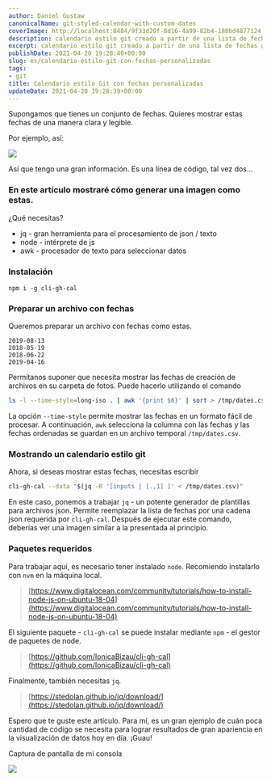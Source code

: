 ```yaml
---
author: Daniel Gustaw
canonicalName: git-styled-calendar-with-custom-dates
coverImage: http://localhost:8484/9f33d20f-8d16-4a99-82b4-180bd4877124.avif
description: calendario estilo git creado a partir de una lista de fechas guardadas como archivo csv
excerpt: calendario estilo git creado a partir de una lista de fechas guardadas como archivo csv
publishDate: 2021-04-20 19:28:40+00:00
slug: es/calendario-estilo-git-con-fechas-personalizadas
tags:
- git
title: Calendario estilo Git con fechas personalizadas
updateDate: 2021-04-20 19:28:39+00:00
---
```


Supongamos que tienes un conjunto de fechas. Quieres mostrar estas fechas de una manera clara y legible.

Por ejemplo, así:

![](http://localhost:8484/121db3d7-7ea4-4dd3-a4bc-9f7195206354.avif)

Así que tengo una gran información. Es una línea de código, tal vez dos...

### En este artículo mostraré cómo generar una imagen como estas.

¿Qué necesitas?

* jq - gran herramienta para el procesamiento de json / texto
* node - intérprete de js
* awk - procesador de texto para seleccionar datos

### Instalación

```
npm i -g cli-gh-cal
```

### Preparar un archivo con fechas

Queremos preparar un archivo con fechas como estas.

```csv
2019-08-13
2018-05-19
2018-06-22
2019-04-16
```

Permítanos suponer que necesita mostrar las fechas de creación de archivos en su carpeta de fotos. Puede hacerlo utilizando el comando

```bash
ls -l --time-style=long-iso . | awk '{print $6}' | sort > /tmp/dates.csv
```

La opción `--time-style` permite mostrar las fechas en un formato fácil de procesar. A continuación, `awk` selecciona la columna con las fechas y las fechas ordenadas se guardan en un archivo temporal `/tmp/dates.csv`.

### Mostrando un calendario estilo git

Ahora, si deseas mostrar estas fechas, necesitas escribir

```bash
cli-gh-cal --data "$(jq -R '[inputs | [.,1] ]' < /tmp/dates.csv)"
```

En este caso, ponemos a trabajar `jq` - un potente generador de plantillas para archivos json. Permite reemplazar la lista de fechas por una cadena json requerida por `cli-gh-cal`. Después de ejecutar este comando, deberías ver una imagen similar a la presentada al principio.

### Paquetes requeridos

Para trabajar aquí, es necesario tener instalado `node`. Recomiendo instalarlo con `nvm` en la máquina local.

> [https://www.digitalocean.com/community/tutorials/how-to-install-node-js-on-ubuntu-18-04](https://www.digitalocean.com/community/tutorials/how-to-install-node-js-on-ubuntu-18-04)

El siguiente paquete - `cli-gh-cal` se puede instalar mediante `npm` - el gestor de paquetes de node.

> [https://github.com/IonicaBizau/cli-gh-cal](https://github.com/IonicaBizau/cli-gh-cal)

Finalmente, también necesitas `jq`.

> [https://stedolan.github.io/jq/download/](https://stedolan.github.io/jq/download/)

Espero que te guste este artículo. Para mí, es un gran ejemplo de cuán poca cantidad de código se necesita para lograr resultados de gran apariencia en la visualización de datos hoy en día. ¡Guau!

Captura de pantalla de mi consola

![](http://localhost:8484/24696782-aeaa-4c8d-985c-9fc092980381.avif)
